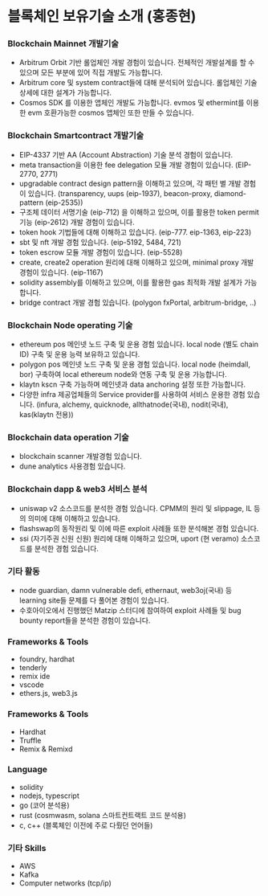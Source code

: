 # 블록체인 보유기술 소개 (홍종현)

### Blockchain Mainnet 개발기술
- Arbitrum Orbit 기반 롤업체인 개발 경험이 있습니다. 전체적인 개발설계를 할 수 있으며 모든 부분에 있어 직접 개발도 가능합니다.
- Arbitrum core 및 system contract들에 대해 분석되어 있습니다. 롤업체인 기술 상세에 대한 설계가 가능합니다.
- Cosmos SDK 를 이용한 앱체인 개발도 가능합니다. evmos 및 ethermint를 이용한 evm 호환가능한 cosmos 앱체인 또한 만들 수 있습니다.
  


### Blockchain Smartcontract 개발기술
- EIP-4337 기반 AA (Account Abstraction) 기술 분석 경험이 있습니다.
- meta transaction을 이용한 fee delegation 모듈 개발 경험이 있습니다. (EIP-2770, 2771)
- upgradable contract design pattern을 이해하고 있으며, 각 패턴 별 개발 경험이 있습니다. (transparency, uups (eip-1937), beacon-proxy, diamond-pattern (eip-2535))
- 구조체 데이터 서명기술 (eip-712) 을 이해하고 있으며, 이를 활용한 token permit 기능 (eip-2612) 개발 경험이 있습니다.
- token hook 기법들에 대해 이해하고 있습니다. (eip-777. eip-1363, eip-223)
- sbt 및 nft 개발 경험 있습니다. (eip-5192, 5484, 721)
- token escrow 모듈 개발 경험이 있습니다. (eip-5528)
- create, create2 operation 원리에 대해 이해하고 있으며, minimal proxy 개발 경험이 있습니다. (eip-1167)
- solidity assembly를 이해하고 있으며, 이를 활용한 gas 최적화 개발 설계가 가능합니다.
- bridge contract 개발 경험 있습니다. (polygon fxPortal, arbitrum-bridge, ..)
  


### Blockchain Node operating 기술
- ethereum pos 메인넷 노드 구축 및 운용 경험 있습니다. local node (별도 chain ID) 구축 및 운용 능력 보유하고 있습니다.
- polygon pos 메인넷 노드 구축 및 운용 경험 있습니다. local node (heimdall, bor) 구축하여 local ethereum node와 연동 구축 및 운용 가능합니다.
- klaytn kscn 구축 가능하며 메인넷과 data anchoring 설정 또한 가능합니다.
- 다양한 infra 제공업체들의 Service provider를 사용하여 서비스 운용한 경험 있습니다.
  (infura, alchemy, quicknode, allthatnode(국내), nodit(국내), kas(klaytn 전용))


### Blockchain data operation 기술
- blockchain scanner 개발경험 있습니다.
- dune analytics 사용경험 있습니다.


### Blockchain dapp & web3 서비스 분석
- uniswap v2 소스코드를 분석한 경험 있습니다. CPMM의 원리 및 slippage, IL 등의 의미에 대해 이해하고 있습니다.
- flashswap의 동작원리 및 이에 따른 exploit 사례들 또한 분석해본 경험 있습니다.
- ssi (자기주권 신원 신원) 원리에 대해 이해하고 있으며, uport (현 veramo) 소스코드를 분석한 경험 있습니다.



### 기타 활동
- node guardian, damn vulnerable defi, ethernaut, web3oj(국내) 등 learning site들 문제를 다 풀어본 경험이 있습니다.
- 수호아이오에서 진행했던 Matzip 스터디에 참여하여 exploit 사례들 및 bug bounty report들을 분석한 경험이 있습니다.



### Frameworks & Tools
- foundry, hardhat
- tenderly
- remix ide
- vscode
- ethers.js, web3.js



### Frameworks & Tools
- Hardhat
- Truffle
- Remix & Remixd



### Language
- solidity
- nodejs, typescript
- go (코어 분석용)
- rust (cosmwasm, solana 스마트컨트랙트 코드 분석용)
- c, c++ (블록체인 이전에 주로 다뤘던 언어들)



### 기타 Skills
- AWS
- Kafka
- Computer networks (tcp/ip)




